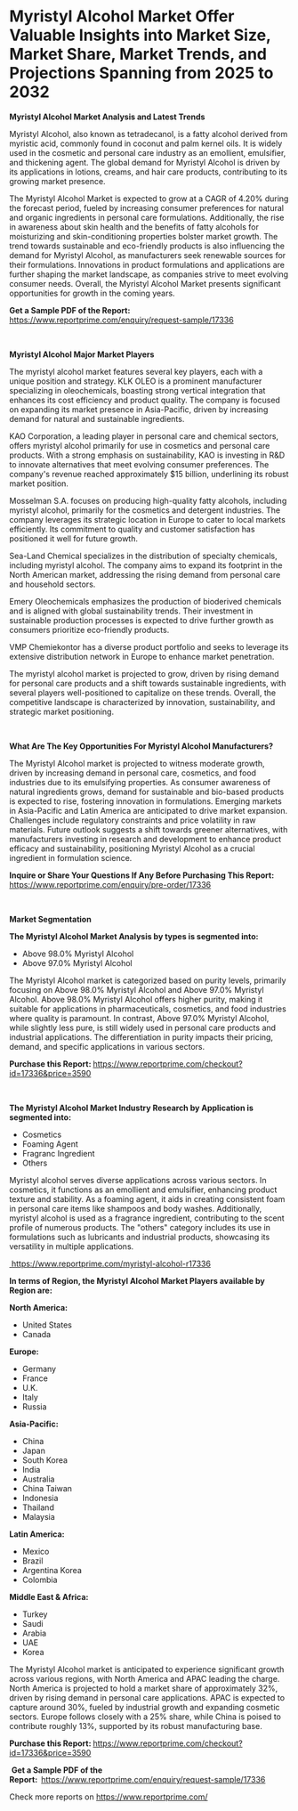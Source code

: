 <p><h1>Myristyl Alcohol Market Offer Valuable Insights into Market Size, Market Share, Market Trends, and Projections Spanning from 2025 to 2032</h1></p><p><strong>Myristyl Alcohol Market Analysis and Latest Trends</strong></p>
<p><p>Myristyl Alcohol, also known as tetradecanol, is a fatty alcohol derived from myristic acid, commonly found in coconut and palm kernel oils. It is widely used in the cosmetic and personal care industry as an emollient, emulsifier, and thickening agent. The global demand for Myristyl Alcohol is driven by its applications in lotions, creams, and hair care products, contributing to its growing market presence.</p><p>The Myristyl Alcohol Market is expected to grow at a CAGR of 4.20% during the forecast period, fueled by increasing consumer preferences for natural and organic ingredients in personal care formulations. Additionally, the rise in awareness about skin health and the benefits of fatty alcohols for moisturizing and skin-conditioning properties bolster market growth. The trend towards sustainable and eco-friendly products is also influencing the demand for Myristyl Alcohol, as manufacturers seek renewable sources for their formulations. Innovations in product formulations and applications are further shaping the market landscape, as companies strive to meet evolving consumer needs. Overall, the Myristyl Alcohol Market presents significant opportunities for growth in the coming years.</p></p>
<p><strong>Get a Sample PDF of the Report:&nbsp;</strong> <a href="https://www.reportprime.com/enquiry/request-sample/17336?utm_campaign=2948&utm_medium=2&utm_source=Github&utm_content=ia&utm_term=18032025&utm_id=myristyl-alcohol">https://www.reportprime.com/enquiry/request-sample/17336</a></p>
<p>&nbsp;</p>
<p><strong>Myristyl Alcohol Major Market Players</strong></p>
<p><p>The myristyl alcohol market features several key players, each with a unique position and strategy. KLK OLEO is a prominent manufacturer specializing in oleochemicals, boasting strong vertical integration that enhances its cost efficiency and product quality. The company is focused on expanding its market presence in Asia-Pacific, driven by increasing demand for natural and sustainable ingredients.</p><p>KAO Corporation, a leading player in personal care and chemical sectors, offers myristyl alcohol primarily for use in cosmetics and personal care products. With a strong emphasis on sustainability, KAO is investing in R&D to innovate alternatives that meet evolving consumer preferences. The company's revenue reached approximately $15 billion, underlining its robust market position.</p><p>Mosselman S.A. focuses on producing high-quality fatty alcohols, including myristyl alcohol, primarily for the cosmetics and detergent industries. The company leverages its strategic location in Europe to cater to local markets efficiently. Its commitment to quality and customer satisfaction has positioned it well for future growth.</p><p>Sea-Land Chemical specializes in the distribution of specialty chemicals, including myristyl alcohol. The company aims to expand its footprint in the North American market, addressing the rising demand from personal care and household sectors.</p><p>Emery Oleochemicals emphasizes the production of bioderived chemicals and is aligned with global sustainability trends. Their investment in sustainable production processes is expected to drive further growth as consumers prioritize eco-friendly products.</p><p>VMP Chemiekontor has a diverse product portfolio and seeks to leverage its extensive distribution network in Europe to enhance market penetration.</p><p>The myristyl alcohol market is projected to grow, driven by rising demand for personal care products and a shift towards sustainable ingredients, with several players well-positioned to capitalize on these trends. Overall, the competitive landscape is characterized by innovation, sustainability, and strategic market positioning.</p></p>
<p>&nbsp;</p>
<p><strong>What Are The Key Opportunities For Myristyl Alcohol Manufacturers?</strong></p>
<p><p>The Myristyl Alcohol market is projected to witness moderate growth, driven by increasing demand in personal care, cosmetics, and food industries due to its emulsifying properties. As consumer awareness of natural ingredients grows, demand for sustainable and bio-based products is expected to rise, fostering innovation in formulations. Emerging markets in Asia-Pacific and Latin America are anticipated to drive market expansion. Challenges include regulatory constraints and price volatility in raw materials. Future outlook suggests a shift towards greener alternatives, with manufacturers investing in research and development to enhance product efficacy and sustainability, positioning Myristyl Alcohol as a crucial ingredient in formulation science.</p></p>
<p><strong>Inquire or Share Your Questions If Any Before Purchasing This Report:</strong> <a href="https://www.reportprime.com/enquiry/pre-order/17336?utm_campaign=2948&utm_medium=2&utm_source=Github&utm_content=ia&utm_term=18032025&utm_id=myristyl-alcohol">https://www.reportprime.com/enquiry/pre-order/17336</a></p>
<p>&nbsp;</p>
<p><strong>Market Segmentation</strong></p>
<p><strong>The Myristyl Alcohol Market Analysis by types is segmented into:</strong></p>
<p><ul><li>Above 98.0% Myristyl Alcohol</li><li>Above 97.0% Myristyl Alcohol</li></ul></p>
<p><p>The Myristyl Alcohol market is categorized based on purity levels, primarily focusing on Above 98.0% Myristyl Alcohol and Above 97.0% Myristyl Alcohol. Above 98.0% Myristyl Alcohol offers higher purity, making it suitable for applications in pharmaceuticals, cosmetics, and food industries where quality is paramount. In contrast, Above 97.0% Myristyl Alcohol, while slightly less pure, is still widely used in personal care products and industrial applications. The differentiation in purity impacts their pricing, demand, and specific applications in various sectors.</p></p>
<p><strong>Purchase this Report:&nbsp;</strong><a href="https://www.reportprime.com/checkout?id=17336&price=3590&utm_campaign=2948&utm_medium=2&utm_source=Github&utm_content=ia&utm_term=18032025&utm_id=myristyl-alcohol">https://www.reportprime.com/checkout?id=17336&price=3590</a></p>
<p>&nbsp;</p>
<p><strong>The Myristyl Alcohol Market Industry Research by Application is segmented into:</strong></p>
<p><ul><li>Cosmetics</li><li>Foaming Agent</li><li>Fragranc Ingredient</li><li>Others</li></ul></p>
<p><p>Myristyl alcohol serves diverse applications across various sectors. In cosmetics, it functions as an emollient and emulsifier, enhancing product texture and stability. As a foaming agent, it aids in creating consistent foam in personal care items like shampoos and body washes. Additionally, myristyl alcohol is used as a fragrance ingredient, contributing to the scent profile of numerous products. The "others" category includes its use in formulations such as lubricants and industrial products, showcasing its versatility in multiple applications.</p></p>
<p><a href="https://www.reportprime.com/myristyl-alcohol-r17336?utm_campaign=2948&utm_medium=2&utm_source=Github&utm_content=ia&utm_term=18032025&utm_id=myristyl-alcohol">&nbsp;https://www.reportprime.com/myristyl-alcohol-r17336</a></p>
<p><strong>In terms of Region, the Myristyl Alcohol Market Players available by Region are:</strong></p>
<p>
    <p> <strong> North America: </strong>
        <ul>
            <li>United States</li>
            <li>Canada</li>
        </ul>
        </p> 
    <p> <strong> Europe: </strong>
        <ul>
            <li>Germany</li>
            <li>France</li>
            <li>U.K.</li>
            <li>Italy</li>
            <li>Russia</li>
        </ul>
        </p> 
    <p> <strong> Asia-Pacific: </strong>
        <ul>
            <li>China</li>
            <li>Japan</li>
            <li>South Korea</li>
            <li>India</li>
            <li>Australia</li>
            <li>China Taiwan</li>
            <li>Indonesia</li>
            <li>Thailand</li>
            <li>Malaysia</li>
        </ul>
        </p> 
    <p> <strong> Latin America: </strong>
        <ul>
            <li>Mexico</li>
            <li>Brazil</li>
            <li>Argentina Korea</li>
            <li>Colombia</li>
        </ul>
        </p> 
    <p> <strong> Middle East & Africa: </strong>
        <ul>
            <li>Turkey</li>
            <li>Saudi</li>
            <li>Arabia</li>
            <li>UAE</li>
            <li>Korea</li>
        </ul>
    </p>
    </p>
<p><p>The Myristyl Alcohol market is anticipated to experience significant growth across various regions, with North America and APAC leading the charge. North America is projected to hold a market share of approximately 32%, driven by rising demand in personal care applications. APAC is expected to capture around 30%, fueled by industrial growth and expanding cosmetic sectors. Europe follows closely with a 25% share, while China is poised to contribute roughly 13%, supported by its robust manufacturing base.</p></p>
<p><strong>Purchase this Report: </strong><a href="https://www.reportprime.com/checkout?id=17336&price=3590&utm_campaign=2948&utm_medium=2&utm_source=Github&utm_content=ia&utm_term=18032025&utm_id=myristyl-alcohol">https://www.reportprime.com/checkout?id=17336&price=3590</a></p>
<p>&nbsp;<strong>Get a Sample PDF of the Report:&nbsp;&nbsp;</strong><a href="https://www.reportprime.com/enquiry/request-sample/17336?utm_campaign=2948&utm_medium=2&utm_source=Github&utm_content=ia&utm_term=18032025&utm_id=myristyl-alcohol">https://www.reportprime.com/enquiry/request-sample/17336</a></p>
<p><strong></strong></p>
<p>Check more reports on <a href="https://www.reportprime.com/?utm_campaign=2948&utm_medium=2&utm_source=Github&utm_content=ia&utm_term=18032025&utm_id=myristyl-alcohol">https://www.reportprime.com/</a></p>